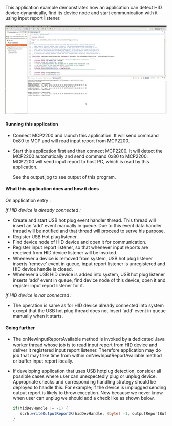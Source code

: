 This application example demonstrates how an application can detect HID device dynamically,
find its device node and start communication with it using input report listener.

!["serial communication in java"](output.jpg?raw=true "serial communication in java")

#### Running this application
   
- Connect MCP2200 and launch this application. It will send command 0x80 to MCP and will
read input report from MCP2200.
     
- Start this application first and than connect MCP2200. It will detect the MCP2200 automatically
and send command 0x80 to MCP2200. MCP2200 will send input report to host PC, which is 
read by this application. 
   
  See the output.jpg to see output of this program.
   
#### What this application does and how it does

On application entry :

*If HID device is already connected :*
	
- Create and start USB hot plug event handler thread. This thread will insert an 'add' 
event manually in queue. Due to this event data handler thread will be notified and 
that thread will proceed to serve his purpose.
- Register USB Hot plug listener.
- Find device node of HID device and open it for communication.
- Register input report listener, so that whenever input reports are received from 
HID device listener will be invoked.
- Whenever a device is removed from system, USB hot plug listener inserts 'remove' event
in queue, input report listener is unregistered and HID device handle is closed.
- Whenever a USB HID device is added into system, USB hot plug listener inserts 'add' event 
in queue, find device node of this device, open it and register input report listener
for it.
	  
*If HID device is not connected :*

- The operation is same as for HID device already connected into system except that the
USB hot plug thread does not insert 'add' event in queue manually when it starts.
     
#### Going further
- The onNewInputReportAvailable method is invoked by a dedicated Java worker thread whose
job is to read input report from HID device and deliver it registered input report
listener. Therefore application may do job that may take time from within onNewInputReportAvailable
method or buffer input report locally.
     
- If developing application that uses USB hotplug detection, consider all possible cases
where user can unexpectedly plug or unplug device. Appropriate checks and corresponding
handling strategy should be deployed to handle this. For example; if the device is unplugged
sending output report is likely to throw exception. Now because we never know when user 
can unplug we should add a check like as shown below.

  ```Java
  if(hidDevHandle != -1) {
     scrh.writeOutputReportR(hidDevHandle, (byte) -1, outputReportBuffer);
  }
  ```

